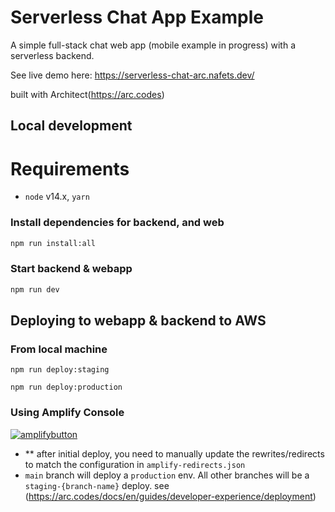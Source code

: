 # Serverless Chat App Example

A simple full-stack chat web app (mobile example in progress) with a serverless backend.

See live demo here: https://serverless-chat-arc.nafets.dev/

built with Architect(https://arc.codes)

## Local development

# Requirements

- `node` v14.x, `yarn`

### Install dependencies for backend, and web

```bash
npm run install:all
```

### Start backend & webapp

```bash
npm run dev
```

## Deploying to webapp & backend to AWS

### From local machine

```
npm run deploy:staging
```

```
npm run deploy:production
```

### Using Amplify Console

[![amplifybutton](https://oneclick.amplifyapp.com/button.svg)](https://console.aws.amazon.com/amplify/home#/deploy?repo=https://github.com/stefangomez/serverless-chat-arc)

- \*\* after initial deploy, you need to manually update the rewrites/redirects to match the configuration in `amplify-redirects.json`
- `main` branch will deploy a `production` env. All other branches will be a `staging-{branch-name}` deploy. see (https://arc.codes/docs/en/guides/developer-experience/deployment)
